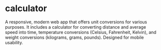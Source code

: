 # calculator
A responsive, modern web app that offers unit conversions for various purposes. It includes a calculator for converting distance and average speed into time, temperature conversions (Celsius, Fahrenheit, Kelvin), and weight conversions (kilograms, grams, pounds). Designed for mobile usability.
